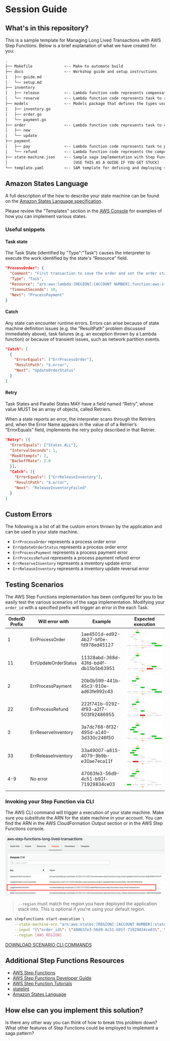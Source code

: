 # Session Guide

## What's in this repository?

This is a sample template for Managing Long Lived Transactions with AWS Step Functions. Below is a brief explanation of what we have created for you:

``` bash
.
├── Makefile              <-- Make to automate build
├── docs                  <-- Workshop guide and setup instructions
│   ├── guide.md
│   └── setup.md
├── inventory
│   ├── release           <-- Lambda function code represents compensating transaction to release inventory
│   └── reserve           <-- Lambda function code represents task to reserve order items from the inventory
├── models                <-- Models package that defines the types used by the various functions and state data
│   ├── inventory.go
│   ├── order.go
│   └── payment.go
├── order                 <-- Lambda function code represents task to create a new order and set status to "new order"
│   ├── new
│   └── update
├── payment
│   ├── pay               <-- Lambda function code represents task to process financial transaction for the order
│   └── refund            <-- Lambda function code represents the compensating transaction to refund customer order
├── state-machine.json    <-- Sample saga implementation with Step Functions
│                             [USE THIS AS A GUIDE IF YOU GET STUCK]
└── template.yaml         <-- SAM template for defining and deploying serverless application resources
```

## Amazon States Language

A full description of the how to describe your state machine can be found on the [Amazon States Language specification](https://states-language.net/spec.html).

Please review the "Templates" section in the [AWS Console](https://console.aws.amazon.com/states/home) for examples of how you can implement various states.

### Useful snippets

#### Task state

The Task State (identified by "Type":"Task") causes the interpreter to execute the work identified by the state's “Resource” field.

```json
"ProcessOrder": {
  "Comment": "First transaction to save the order and set the order status to new",
  "Type": "Task",
  "Resource": "arn:aws:lambda:[REGION]:[ACCOUNT NUMBER]:function:aws-step-functions-long-lived-tra-NewOrderFunction-121DONKVIBL5T",
  "TimeoutSeconds": 10,
  "Next": "ProcessPayment"
}
```

#### Catch
Any state can encounter runtime errors. Errors can arise because of state machine definition issues (e.g. the “ResultPath” problem discussed immediately above), task failures (e.g. an exception thrown by a Lambda function) or because of transient issues, such as network partition events.

```json
"Catch": [
  {
    "ErrorEquals": ["ErrProcessOrder"],
    "ResultPath": "$.error",
    "Next": "UpdateOrderStatus"
  }
]
```

#### Retry
Task States and Parallel States MAY have a field named “Retry”, whose value MUST be an array of objects, called Retriers.

When a	state reports an error, the interpreter scans through the Retriers and, when the Error Name appears in the value of of a Retrier’s “ErrorEquals” field, implements the retry policy described in that Retrier.

```json
"Retry": [{
  "ErrorEquals": ["States.ALL"],
  "IntervalSeconds": 1,
  "MaxAttempts": 2,
  "BackoffRate": 2.0
  }],
  "Catch": [{
    "ErrorEquals": ["ErrReleaseInventory"],
    "ResultPath": "$.error",
    "Next": "ReleaseInventoryFailed"
  }
]
```

## Custom Errors

The following is a list of all the custom errors thrown by the application and can be used in your state machine.

* `ErrProcessOrder` represents a process order error
* `ErrUpdateOrderStatus` represents a process order error
* `ErrProcessPayment` represents a process payment error
* `ErrProcessRefund` represents a process payment refund error
* `ErrReserveInventory` represents a inventory update error
* `ErrReleaseInventory` represents a inventory update reversal error

## Testing Scenarios

The AWS Step Functions implementation has been configured for you to be easily test the various scenarios of the saga implementation. Modifying your `order_id` with a specified prefix will trigger an error in the each Task.

OrderID Prefix | Will error with | Example | Expected execution
------------ | ------------- | --- | ---
1 | ErrProcessOrder | 1ae4501d-ed92-4b27-bf0e-fd978ed45127 | ![1](images/paths-breakdown-1.png) 
11 | ErrUpdateOrderStatus | 11328abd-368d-43fd-bd4f-db15b5b63951 | ![11](images/paths-breakdown-11.png)
2 | ErrProcessPayment |  20b0b599-441b-45c3-910e-ad63fe992c43 | ![2](images/paths-breakdown-2.png)
22 | ErrProcessRefund | 222f741b-0292-4f93-a2f7-503f92486955 | ![22](images/paths-breakdown-22.png)
3 | ErrReserveInventory | 3a7dc768-6f32-495d-a140-3d330c246f50 | ![3](images/paths-breakdown-3.png)
33 | ErrReleaseInventory | 33a49007-a815-4079-9b9b-e30ae7eca11f | ![3](images/paths-breakdown-33.png)
4-9 | No error | 47063fe3-56d9-4c51-b91f-71929834ce03 | ![4-9](images/paths-breakdown-7.png)

### Invoking your Step Function via CLI

The AWS CLI command will trigger a execution of your state machine. Make sure you substitute the ARN for the state machine in your account. You can find the ARN in the AWS CloudFormation Output section or in the AWS Step Functions console.

![CloudFormation Output](images/cfn-output.png)

> `--region` must match the region you have deployed the application stack into. This is optional if you're using your default region.

``` bash
aws stepfunctions start-execution \
    --state-machine-arn "arn:aws:states:[REGION]:[ACCOUNT NUMBER]:stateMachine:[STATEMACHINE-NAME]" \
    --input "{\"order_id\": \"40063fe3-56d9-4c51-b91f-71929834ce03\", \"order_date\": \"2018-10-19T10:50:16+08:00\", \"customer_id\": \"8d04ea6f-c6b2-4422-8550-839a16f01feb\", \"items\": [{ \"item_id\": \"567\", \"qty\": 1.0, \"description\": \"Cart item 1\", \"unit_price\": 199.99 }]}" \
    --region [AWS_REGION]
```

[DOWNLOAD SCENARIO CLI COMMANDS](cli-commands.txt)

## Additional Step Functions Resources

* [AWS Step Functions](https://aws.amazon.com/step-functions/)
* [AWS Step Functions Developer Guide](https://docs.aws.amazon.com/step-functions/latest/dg/welcome.html)
* [AWS Step Function Tutorials](https://docs.aws.amazon.com/step-functions/latest/dg/tutorials.html)
* [statelint](https://github.com/awslabs/statelint)
* [Amazon States Language](https://states-language.net/spec.html)

## How else can you implement this solution?

Is there any other way you can think of how to break this problem down? What other features of Step Functions could be employed to implement a saga pattern?